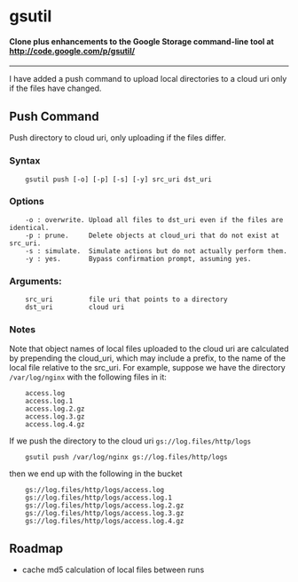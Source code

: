 # gsutil
#### Clone plus enhancements to the Google Storage command-line tool at http://code.google.com/p/gsutil/
****
I have added a push command to upload local directories to a cloud uri only if the files have changed.

## Push Command
Push directory to cloud uri, only uploading if the files differ.
### Syntax
		gsutil push [-o] [-p] [-s] [-y] src_uri dst_uri
### Options
		-o : overwrite. Upload all files to dst_uri even if the files are identical.
		-p : prune.     Delete objects at cloud_uri that do not exist at src_uri.
		-s : simulate.  Simulate actions but do not actually perform them.
		-y : yes.       Bypass confirmation prompt, assuming yes.
### Arguments:
		src_uri         file uri that points to a directory
		dst_uri         cloud uri

### Notes
Note that object names of local files uploaded to the cloud uri are calculated by prepending the cloud_uri, which may include a prefix, to the name of the local file relative to the src_uri.  For example, suppose we have the directory `/var/log/nginx` with the following files in it:

		access.log
		access.log.1
		access.log.2.gz
		access.log.3.gz
		access.log.4.gz

If we push the directory to the cloud uri `gs://log.files/http/logs`

		gsutil push /var/log/nginx gs://log.files/http/logs

then we end up with the following in the bucket

		gs://log.files/http/logs/access.log
		gs://log.files/http/logs/access.log.1
		gs://log.files/http/logs/access.log.2.gz
		gs://log.files/http/logs/access.log.3.gz
		gs://log.files/http/logs/access.log.4.gz

## Roadmap
 - cache md5 calculation of local files between runs
